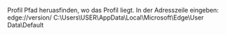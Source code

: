 Profil Pfad
heruasfinden, wo das Profil liegt. In der Adresszeile eingeben: edge://version/
C:\Users\USER\AppData\Local\Microsoft\Edge\User Data\Default
